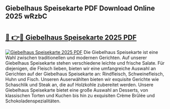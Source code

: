 ## Giebelhaus Speisekarte PDF Download Online 2025 wRzbC

# <h2><a href="http://gcdt69y.nevu.top/?p=Giebelhaus+Speisekarte">🔗 👉🔴 Giebelhaus Speisekarte 2025 PDF</a></h2>

[![Giebelhaus Speisekarte 2025 PDF](https://i.imgur.com/dBaPXMq.png)](http://gcdt69y.nevu.top/?p=Giebelhaus+Speisekarte)
Die Giebelhaus Speisekarte ist eine Wahl zwischen traditionellen und modernen Gerichten. Auf unserer Giebelhaus Speisekarte stehen verschiedene leichte und frische Salate. Für diejenigen, die Fleisch lieben, bieten wir eine umfangreiche Auswahl an Gerichten auf der Giebelhaus Speisekarte an: Rindfleisch, Schweinefleisch, Huhn und Fisch. Unseren Auserwählten bieten wir exquisite Gerichte wie Schaschlik und Steak an, die auf Holzkohle zubereitet werden. Unsere Giebelhaus Speisekarte bietet eine große Auswahl an Desserts, von klassischen Torten und Kuchen bis hin zu exquisiten Crème Brûlée und Schokoladenspezialitäten.
